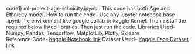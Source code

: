 code1) ml-project-age-ethnicity.ipynb :
This code has both Age and Ethnicity model.
            How to run the code-
            Use any jupyter notebook base .ipynb file environment like google collab or kaggle Kernel.
            Then install the required below listed libraries.
            Then just run the code.
            Libraries Used-
            Numpy, Pandas, Tensorflow, MatplotLib, Plotly, Sklearn       
            Reference Code- 
            [Kaggle Notebook link](https://www.kaggle.com/shahraizanwar/age-gender-ethnicity-prediction)
            Dataset Used-
            [Kaggle Face Dataset link](https://www.kaggle.com/nipunarora8/age-gender-and-ethnicity-face-data-csv)
